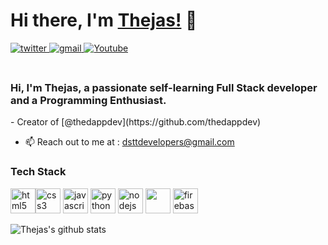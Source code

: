 # Hi there, I'm [Thejas!](https://github.com/pthejasrao) 👋
<a href="https://twitter.com/thedappdev" target="_blank">
<img src=https://img.shields.io/badge/twitter-%2300acee.svg?&style=for-the-badge&logo=twitter&logoColor=white alt=twitter style="margin-bottom: 5px;" />
</a> 
<a href="mailto:dsttdevelopers@gmail.com?hl=en" target="_blank">
<img src=https://img.shields.io/badge/gmail-%23DC493C.svg?&style=for-the-badge&logo=gmail&logoColor=white alt=gmail style="margin-bottom: 5px;" />
</a>
 <a href="https://www.youtube.com/channel/UCUU7EZtzPcsCKs9K2oflYKA?sub_confirmation=1"><img alt="Youtube" title="Youtube" src="https://img.shields.io/badge/-YouTube-red?style=for-the-badge&logo=youtube&logoColor=white"/></a>


<br />
<br />

<h3>Hi, I'm Thejas, a passionate self-learning <strong>Full Stack developer</strong> and a <strong>Programming Enthusiast</strong>.</h3>
- Creator of [@thedappdev](https://github.com/thedappdev)

<br/>

- :mailbox: Reach out to me at : dsttdevelopers@gmail.com<br/>

<h3>Tech Stack</h3>
<p align="left">
  <img src="https://img.icons8.com/color/48/000000/html-5.png" alt="html5" width="40" height="40"/><img src="https://img.icons8.com/color/48/000000/css3.png" alt="css3" width="40" height="40"/> <img src="https://img.icons8.com/color/48/000000/javascript.png" alt="javascript" width="40" height="40"/> <img src="https://img.icons8.com/ultraviolet/40/000000/react.png" alt="python" width="40" height="40"/> 
 <img src="https://img.icons8.com/color/48/000000/nodejs.png" width="40" height="40" alt="nodejs" /> <img src="https://img.icons8.com/color/48/000000/mongodb.png" width="40" height="40" />
 <img src="https://img.icons8.com/color/48/000000/firebase.png" alt="firebase" width="40" height="40"/>

 </p>
<p align = 'center'> 
<a href="https://github.com/pthejasrao">
  <img align="left" src="https://github-readme-stats.anuraghazra1.vercel.app/api?username=pthejasrao&count_private=true&theme=radical" alt="Thejas's github stats" />
</a>
